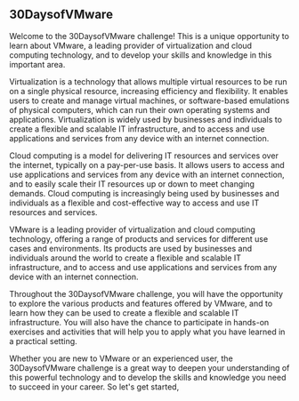 ## 30DaysofVMware
Welcome to the 30DaysofVMware challenge! This is a unique opportunity to learn about VMware, a leading provider of virtualization and cloud computing technology, and to develop your skills and knowledge in this important area.

Virtualization is a technology that allows multiple virtual resources to be run on a single physical resource, increasing efficiency and flexibility. It enables users to create and manage virtual machines, or software-based emulations of physical computers, which can run their own operating systems and applications. Virtualization is widely used by businesses and individuals to create a flexible and scalable IT infrastructure, and to access and use applications and services from any device with an internet connection.

Cloud computing is a model for delivering IT resources and services over the internet, typically on a pay-per-use basis. It allows users to access and use applications and services from any device with an internet connection, and to easily scale their IT resources up or down to meet changing demands. Cloud computing is increasingly being used by businesses and individuals as a flexible and cost-effective way to access and use IT resources and services.

VMware is a leading provider of virtualization and cloud computing technology, offering a range of products and services for different use cases and environments. Its products are used by businesses and individuals around the world to create a flexible and scalable IT infrastructure, and to access and use applications and services from any device with an internet connection.

Throughout the 30DaysofVMware challenge, you will have the opportunity to explore the various products and features offered by VMware, and to learn how they can be used to create a flexible and scalable IT infrastructure. You will also have the chance to participate in hands-on exercises and activities that will help you to apply what you have learned in a practical setting.

Whether you are new to VMware or an experienced user, the 30DaysofVMware challenge is a great way to deepen your understanding of this powerful technology and to develop the skills and knowledge you need to succeed in your career. So let's get started,